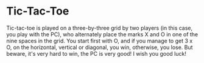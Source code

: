# Tic-Tac-Toe
Tic-tac-toe is played on a three-by-three grid by two players (in this case, you play with the PC), who alternately place the marks X and O in one of the nine spaces in the grid. You start first with O, and if you manage to get 3 x O, on the horizontal, vertical or diagonal, you win, otherwise, you lose. But beware, it's very hard to win, the PC is very good!  I wish you good luck!
